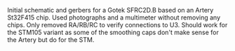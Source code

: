 Initial schematic and gerbers for a Gotek SFRC2D.B based on an Artery St32F415 chip.
Used photographs and a multimeter without removing any chips. Only removed RA/RB/RC to verify connections to U3.
Should work for the STM105 variant as some of the smoothing caps don't make sense for the Artery but do for the STM.
